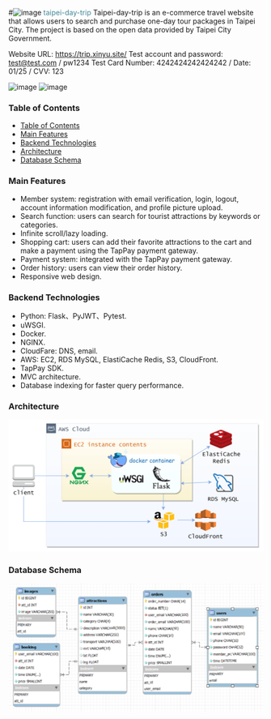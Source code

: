 #![image](static/pic/101.ico) <font color="#448899">taipei-day-trip</font>
Taipei-day-trip is an e-commerce travel website that allows users to search and purchase one-day tour packages in Taipei City. The project is based on the open data provided by Taipei City Government.

Website URL: https://trip.xinyu.site/
Test account and password: test@test.com / pw1234
Test Card Number: 4242424242424242 / Date: 01/25 / CVV: 123

![image](readme_pic/user.gif)
![image](readme_pic/order.gif)
### Table of Contents
- [Table of Contents](#table-of-contents)
- [Main Features](#main-features)
- [Backend Technologies](#backend-technologies)
- [Architecture](#architecture)
- [Database Schema](#database-schema)

### Main Features
- Member system: registration with email verification, login, logout, account information modification, and profile picture upload.
- Search function: users can search for tourist attractions by keywords or categories.
- Infinite scroll/lazy loading.
- Shopping cart: users can add their favorite attractions to the cart and make a payment using the TapPay payment gateway.
- Payment system: integrated with the TapPay payment gateway.
- Order history: users can view their order history.
- Responsive web design.

### Backend Technologies
- Python: Flask、PyJWT、Pytest.
- uWSGI.
- Docker.
- NGINX.
- CloudFare: DNS, email.
- AWS: EC2, RDS MySQL, ElastiCache Redis, S3, CloudFront.
- TapPay SDK.
- MVC architecture.
- Database indexing for faster query performance.

### Architecture
![image](readme_pic/Architecture.png)
### Database Schema
![image](readme_pic/db_schema.png)
